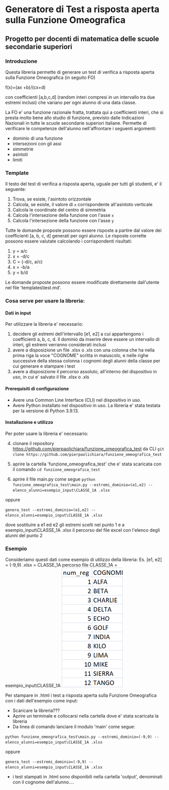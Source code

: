 # Generatore di Test a risposta aperta sulla Funzione Omeografica
## Progetto per docenti di matematica delle scuole secondarie superiori

### Introduzione
Questa libreria permette di generare un test di verifica a risposta aperta sulla Funzione Omeografica (in seguito FO) 

f(x)=(ax +b)/(cx+d) 

con coefficienti [a,b,c,d] (random interi compresi in un intervallo tra due estremi inclusi) che variano per ogni alunno 
di una data classe. 

La FO e' una funzione razionale fratta, trattata qui a coefficienti interi, che si presta molto bene allo studio di 
funzione, previsto dalle Indicazioni Nazionali in tutte le scuole secondarie superiori italiane.
Permette di verificare le competenze dell'alunno nell'affrontare i seguenti argomenti:
- dominio di una funzione
- intersezioni con gli assi
- simmetrie
- asintoti
- limiti

### Template 
Il testo del test di verifica a risposta aperta, uguale per tutti gli studenti, e' il seguente:

1. Trova, se esiste, l'asintoto orizzontale
2. Calcola, se esiste, il valore di `x` corrispondente all'asintoto verticale
3. Calcola le coordinate del centro di simmetria
4. Calcola l'intersezione della funzione con l'asse `x`
5. Calcola l'intersezione della funzione con l'asse `y`

Tutte le domande proposte possono essere risposte a partire dal valore dei coefficienti [a, b, c, d] generati per ogni alunno.
Le risposte corrette possono essere valutate calcolando i corrispondenti risultati:
1. y = a/c
2. x = -d/c
3. C = (-d/c, a/c)
4. x = -b/a
5. y = b/d

Le domande proposte possono essere modificate direttamente dall'utente nel file 'templates\test.md'.

### Cosa serve per usare la libreria: 
#### Dati in input
Per utilizzare la libreria e' necessario:
1. decidere gli estremi dell'intervallo [e1, e2] a cui appartengono i coefficienti a, b, c, d. Il dominio da inserire deve 
essere un intervallo di interi, gli estremi verranno considerati inclusi
2. avere a disposizione un file <classe>.xlsx o <classe>.xls con una colonna che ha nella prima riga la voce "COGNOME" 
scritta in maiuscolo, e nelle righe successive della stessa colonna i cognomi degli alunni della classe per cui generare
e stampare i test
3. avere a disposizione il percorso assoluto, all'interno del dispositivo in uso, in cui e' salvato il file <classe>.xlsx 
o <classe>.xls

#### Prerequisiti di configurazione
- Avere una Common Line Interface (CLI) nel dispositivo in uso.
- Avere Python installato nel dispositivo in uso. La libreria e' stata testata per la versione di Python 3.9.13. 

#### Installazione e utilizzo
Per poter usare la libreria e' necessario:

4. clonare il repository https://github.com/pierpaolichiara/funzione_omeografica_test da CLI
`git clone https://github.com/pierpaolichiara/funzione_omeografica_test`

5. aprire la cartella 'funzione_omeografica_test' che e' stata scaricata con il comando 
`cd funzione_omeografica_test`

6. aprire il file main.py come segue
`python funzione_omeografica_test\main.py --estremi_dominio=(e1,e2) --elenco_alunni=esempio_input\CLASSE_1A
.xlsx`

oppure

`genera_test --estremi_dominio=(e1,e2) --elenco_alunni=esempio_input\CLASSE_1A
.xlsx`

dove sostituire a e1 ed e2 gli estremi scelti nel punto 1 e a esempio_input\CLASSE_1A
.xlsx il percorso del file excel con l'elenco degli alunni del punto 2




### Esempio
Consideriamo questi dati come esempio di utilizzo della libreria:
Es. [e1, e2] = (-9,9)
    <classe>.xlsx = CLASSE_1A
    percorso file CLASSE_1A = esempio_input\CLASSE_1A
![img_1.png](img_1.png)

Per stampare in .html i test a risposta aperta sulla Funzione Omeografica con i dati dell'esempio come input: 
- Scaricare la libreria???
- Aprire un terminale e collocarsi nella cartella dove e' stata scaricata la libreria
- Da linea di comando lanciare il modulo 'main' come segue:

`python funzione_omeografica_test\main.py --estremi_dominio=(-9,9) --elenco_alunni=esempio_input\CLASSE_1A
.xlsx`

oppure

`genera_test --estremi_dominio=(-9,9) --elenco_alunni=esempio_input\CLASSE_1A
.xlsx`

- i test stampati in .html sono disponibili nella cartella 'output', denominati con il cognome dell'alunno....


